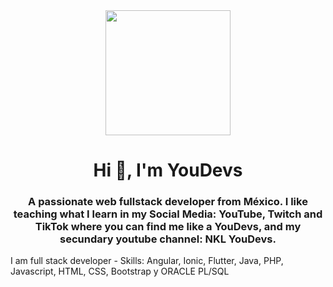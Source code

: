 <div id="header" align="center">
    <img src="https://media.giphy.com/media/QZkpIdieotn3i/giphy.gif" width="200" />
    <h1 align="center">Hi 👋, I'm YouDevs</h1>
    <h3 align="center">A passionate web fullstack developer from México. I like teaching what I learn in my Social
        Media: YouTube, Twitch and TikTok where you can find me like a YouDevs, and my secundary youtube channel: NKL
        YouDevs.</h3>
</div>
I am full stack developer
- Skills: 
  Angular, Ionic, Flutter, Java, PHP, Javascript, HTML, CSS, Bootstrap y ORACLE PL/SQL
